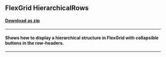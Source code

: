 ## FlexGrid HierarchicalRows
#### [Download as zip](https://grapecity.github.io/DownGit/#/home?url=https://github.com/GrapeCity/ComponentOne-WPF-Samples/tree/master/NET_6/Grid/HierarchicalRows)
____
#### Shows how to display a hierarchical structure in FlexGrid with collapsible buttons in the row-headers.
____
